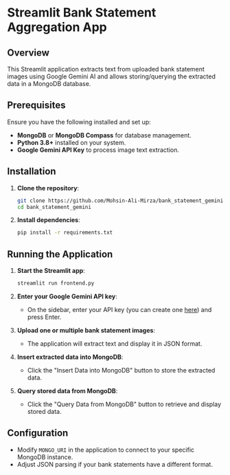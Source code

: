 # Streamlit Bank Statement Aggregation App

## Overview

This Streamlit application extracts text from uploaded bank statement images using Google Gemini AI and allows storing/querying the extracted data in a MongoDB database.

## Prerequisites

Ensure you have the following installed and set up:

-   **MongoDB** or **MongoDB Compass** for database management.
-   **Python 3.8+** installed on your system.
-   **Google Gemini API Key** to process image text extraction.

## Installation

1.  **Clone the repository**:
    
    ```sh
    git clone https://github.com/Mohsin-Ali-Mirza/bank_statement_gemini
    cd bank_statement_gemini
    
    ```
    
2.  **Install dependencies**:
    
    ```sh
    pip install -r requirements.txt
    
    ```
    

## Running the Application

1.  **Start the Streamlit app**:
    
    ```sh
    streamlit run frontend.py
    
    ```
    
2.  **Enter your Google Gemini API key**:
    
    -   On the sidebar, enter your API key (you can create one [here](https://aistudio.google.com/apikey)) and press Enter.

3.  **Upload one or multiple bank statement images**:
    
    -   The application will extract text and display it in JSON format.
4.  **Insert extracted data into MongoDB**:
    
    -   Click the "Insert Data into MongoDB" button to store the extracted data.
5.  **Query stored data from MongoDB**:
    
    -   Click the "Query Data from MongoDB" button to retrieve and display stored data.

## Configuration

-   Modify `MONGO_URI` in the application to connect to your specific MongoDB instance.
-   Adjust JSON parsing if your bank statements have a different format.
